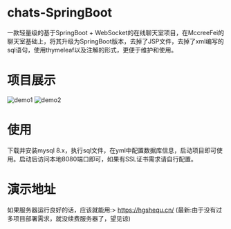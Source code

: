 # chats-SpringBoot
一款轻量级的基于SpringBoot + WebSocket的在线聊天室项目，在MccreeFei的聊天室基础上，将其升级为SpringBoot版本，去掉了JSP文件，去掉了xml编写的sql语句，使用thymeleaf以及注解的形式，更便于维护和使用。

# 项目展示
![demo1](./demo1.gif)
![demo2](./demo2.gif)

# 使用
下载并安装mysql 8.x，执行sql文件，在yml中配置数据库信息，启动项目即可使用。启动后访问本地8080端口即可，如果有SSL证书需求请自行配置。

# 演示地址
如果服务器运行良好的话，应该就能用:> https://hgshequ.cn/ (最新:由于没有过多项目部署需求，就没续费服务器了，望见谅)
